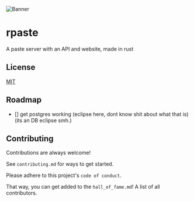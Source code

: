 ![Banner](https://media.discordapp.net/attachments/816602066717900832/934054354112118784/unknown.png?width=1440&height=192)
# rpaste
A paste server with an API and website, made in rust


## License

[MIT](https://choosealicense.com/licenses/mit/)
## Roadmap

- [] get postgres working (eclipse here, dont know shit about what that is) (its an DB eclipse smh.)
## Contributing

Contributions are always welcome!

See `contributing.md` for ways to get started.

Please adhere to this project's `code of conduct`.

That way, you can get added to the `hall_of_fame.md`! A list of all contributors.

